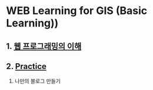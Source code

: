# WEB Learning for GIS (Basic Learning))
 
## 1. [웹 프로그래밍의 이해](https://github.com/LEE04212/WEB-Learning-for-GIS/blob/1.-%EC%9B%B9-%ED%94%84%EB%A1%9C%EA%B7%B8%EB%9E%98%EB%B0%8D%EC%9D%98-%EC%9D%B4%ED%95%B4/README.md)

  
## 2. [Practice](https://github.com/LEE04212/WEB-Learning-for-GIS/blob/2.-Practice/README.md)
1. 나만의 블로그 만들기
